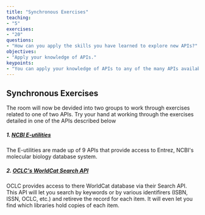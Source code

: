 ```yaml
---
title: "Synchronous Exercises"
teaching: 
- "5"
exercises: 
- "20" 
questions: 
- "How can you apply the skills you have learned to explore new APIs?"
objectives:
- "Apply your knowledge of APIs."
keypoints:
- "You can apply your knowledge of APIs to any of the many APIs available to you." 
---
```


## Synchronous Exercises 

The room will now be devided into two groups to work through exercises related to one of two APIs. Try your hand at working through the exercises detailed in one of the APIs described below 


##### 1. [NCBI E-utilities](https://joshuadull.github.io/APIs-for-Libraries/07-NCBI-E-Utilities/index.html)
The E-utilities are made up of 9 APIs that provide access to Entrez, NCBI's molecular biology database system. 
 
##### 2. [OCLC's WorldCat Search API](https://joshuadull.github.io/APIs-for-Libraries/08-OCLC-WorldCatSearch-API/index.html)
OCLC provides access to there WorldCat database via their Search API. This API will let you search by keywords or by various identifirers (ISBN, ISSN, OCLC, etc.) and retireve the record for each item. It will even let you find which libraries hold copies of each item.

